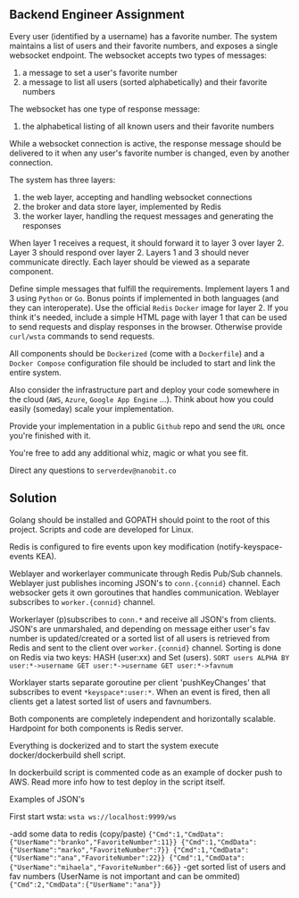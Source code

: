 ## Backend Engineer Assignment

Every user (identified by a username) has a favorite number. The system maintains a list of users and their favorite numbers, and exposes a single websocket endpoint. The websocket accepts two types of messages:

1. a message to set a user's favorite number
2. a message to list all users (sorted alphabetically) and their favorite numbers

The websocket has one type of response message:

1. the alphabetical listing of all known users and their favorite numbers

While a websocket connection is active, the response message should be delivered to it when any user's favorite number is changed, even by another connection.

The system has three layers:

1. the web layer, accepting and handling websocket connections
2. the broker and data store layer, implemented by Redis
3. the worker layer, handling the request messages and generating the responses

When layer 1 receives a request, it should forward it to layer 3 over layer 2. Layer 3 should respond over layer 2. Layers 1 and 3 should never communicate directly. Each layer should be viewed as a separate component.

Define simple messages that fulfill the requirements. Implement layers 1 and 3 using `Python` or `Go`. Bonus points if implemented in both languages (and they can interoperate). Use the official `Redis` `Docker` image for layer 2. If you think it's needed, include a simple HTML page with layer 1 that can be used to send requests and display responses in the browser. Otherwise provide `curl/wsta` commands to send requests.

All components should be `Dockerized` (come with a `Dockerfile`) and a `Docker Compose` configuration file should be included to start and link the entire system.

Also consider the infrastructure part and deploy your code somewhere in the cloud (`AWS`, `Azure`, `Google App Engine` ...). Think about how you could easily (someday) scale your implementation. 

Provide your implementation in a public `Github` repo and send the `URL` once you're finished with it.

You're free to add any additional whiz, magic or what you see fit.

Direct any questions to `serverdev@nanobit.co`

## Solution

Golang should be installed and GOPATH should point to the root of this project.
Scripts and code are developed for Linux.

Redis is configured to fire events upon key modification (notify-keyspace-events KEA).

Weblayer and workerlayer communicate through Redis Pub/Sub channels.
Weblayer just publishes incoming JSON's to `conn.{connid}` channel. Each websocker gets it own goroutines that handles communication.
Weblayer subscribes to `worker.{connid}` channel.


Workerlayer (p)subscribes to `conn.*` and receive all JSON's from clients. JSON's are unmarshaled, and depending on message either user's fav number is updated/created or a sorted list of all users is retrieved from Redis and sent to the client over `worker.{connid}` channel. Sorting is done on Redis via two keys: HASH (user:xx) and Set (users). 
`SORT users ALPHA BY user:*->username GET user:*->username GET user:*->favnum`


Worklayer starts separate goroutine per client 'pushKeyChanges' that subscribes to event `*keyspace*:user:*`. When an event is fired, then all clients get a latest sorted list of users and favnumbers.

Both components are completely independent and horizontally scalable. Hardpoint for both components is Redis server.

Everything is dockerized and to start the system execute docker/dockerbuild shell script.

In dockerbuild script is commented code as an example of docker push to AWS. Read more info how to test deploy in the script itself.

Examples of JSON's

First start wsta:
`wsta ws://localhost:9999/ws`

-add some data to redis (copy/paste)
`
{"Cmd":1,"CmdData":{"UserName":"branko","FavoriteNumber":11}}
{"Cmd":1,"CmdData":{"UserName":"marko","FavoriteNumber":7}}
{"Cmd":1,"CmdData":{"UserName":"ana","FavoriteNumber":22}}
{"Cmd":1,"CmdData":{"UserName":"mihaela","FavoriteNumber":66}}
`
-get sorted list of users and fav numbers (UserName is not important and can be ommited)
`{"Cmd":2,"CmdData":{"UserName":"ana"}}`
